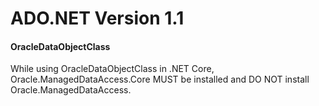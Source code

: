 # ADO.NET Version 1.1
#### OracleDataObjectClass
While using OracleDataObjectClass in .NET Core, Oracle.ManagedDataAccess.Core MUST be installed and DO NOT install Oracle.ManagedDataAccess.
